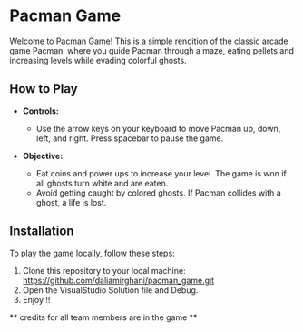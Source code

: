 # Pacman Game

Welcome to Pacman Game! This is a simple rendition of the classic arcade game Pacman, where you guide Pacman through a maze, eating pellets and increasing levels while evading colorful ghosts.

## How to Play

- **Controls:**
  - Use the arrow keys on your keyboard to move Pacman up, down, left, and right. Press spacebar to pause the game.
  
- **Objective:**
  - Eat coins and power ups to increase your level. The game is won if all ghosts turn white and are eaten.
  - Avoid getting caught by colored ghosts. If Pacman collides with a ghost, a life is lost.

## Installation

To play the game locally, follow these steps:

1. Clone this repository to your local machine: https://github.com/daliamirghani/pacman_game.git
2. Open the VisualStudio Solution file and Debug.
3. Enjoy !!

** credits for all team members are in the game **
